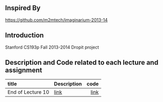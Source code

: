 ## Inspired By
https://github.com/m2mtech/imaginarium-2013-14
## Introduction
Stanford CS193p Fall 2013-2014 Dropit project

## Description and Code related to each lecture and assignment

| title      | Description| code        | 
|:-----------|:-----------|------------:|
|End of Lecture 10| [link](https://github.com/HaeSeongPark/imaginarium-2013-14/blob/master/Description/End%20of%20Lecture%2010.md)   |   [link](https://github.com/HaeSeongPark/imaginarium-2013-14/tree/end_of_lecture10)||




